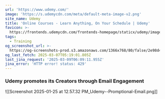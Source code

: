 ```yaml
---
url: 'https://www.udemy.com/'
image: 'https://s.udemycdn.com/meta/default-meta-image-v2.png'
site_name: Udemy
title: 'Online Courses - Learn Anything, On Your Schedule | Udemy'
favicon: >-
  https://frontends.udemycdn.com/frontends-homepage/staticx/udemy/images/v8/favicon-32x32.png
tags:
  - Training
og_screenshot_url: >-
  https://og-screenshots-prod.s3.amazonaws.com/1366x768/80/false/2e98d4b3ecf1ecbf05a89073f0a5057aacc2f0fdd43195cab6a4f1bd2d87c50d.jpeg
og_last_fetch: 2025-03-07T05:19:01.805Z
last_jina_request: '2025-03-09T06:09:11.955Z'
jina_error: 'HTTP error! status: 429'
---
```



### Udemy promotes its Creators through Email Engagement
![[Screenshot 2025-01-25 at 12.57.32 PM_Udemy--Promptional-Email.png]]
